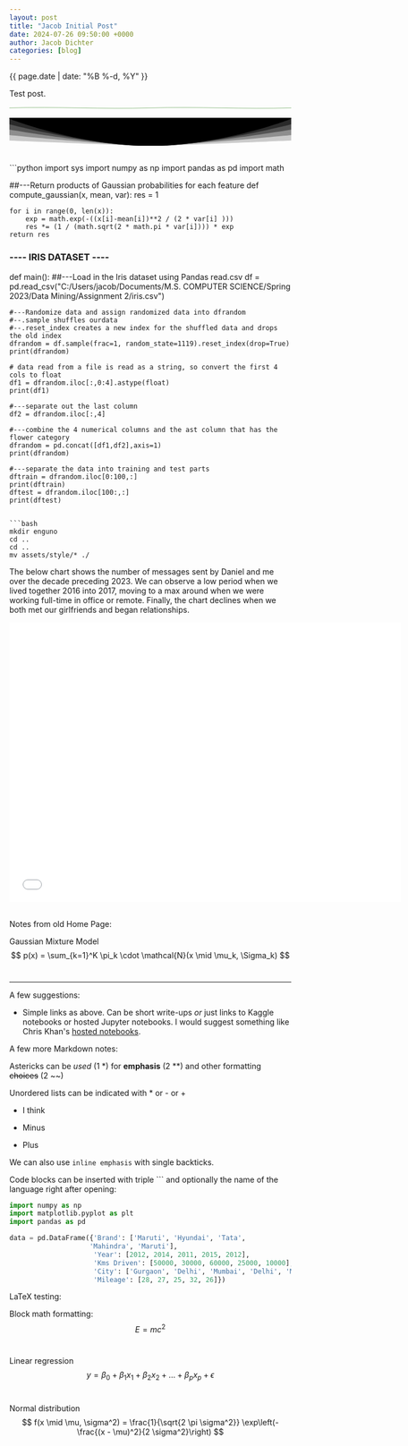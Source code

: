 ```yaml
---
layout: post
title: "Jacob Initial Post"
date: 2024-07-26 09:50:00 +0000
author: Jacob Dichter
categories: [blog]
---
```

<span class="date" style="padding-top: 0px; margin-top: 0px;">{{ page.date | date: "%B %-d, %Y" }}</span>

Test post.
<div class="vine-divider">
  <svg width="100%" height="16px" viewBox="0 0 1200 16">
    <path 
      d="M0,8 C200,2 400,14 600,8 C800,2 1000,14 1200,8" 
      stroke="#5A9C4A" 
      fill="none" 
      stroke-width="1.5"
      stroke-linecap="round"
    />
  </svg>
</div>

<svg xmlns="http://www.w3.org/2000/svg" viewBox="0 0 1000 100"><g fill="#000"><path d="M0 0h1000v4H0z"></path><path d="M0 0h1000v80.8S550 100 500 100 0 80.8 0 80.8V0Z" opacity=".2"></path><path d="M0 0h1000v61.6S600 100 500 100 0 61.6 0 61.6V0Z" opacity=".3"></path><path d="M0 0h1000v42.4S650 100 500 100 0 42.4 0 42.4V0Z" opacity=".4"></path><path d="M0 0h1000v23.2S700 100 500 100 0 23.2 0 23.2V0Z" opacity=".5"></path><path d="M0 0v4s250 96 500 96 500-96 500-96V0H0Z"></path></g></svg>

<br>
```python
import sys
import numpy as np
import pandas as pd
import math

##---Return products of Gaussian probabilities for each feature
def compute_gaussian(x, mean, var):
    res = 1

    for i in range(0, len(x)):
        exp = math.exp(-((x[i]-mean[i])**2 / (2 * var[i] )))
        res *= (1 / (math.sqrt(2 * math.pi * var[i]))) * exp
    return res

### ---- IRIS DATASET ---- ###

def main(): 
    ##---Load in the Iris dataset using Pandas read.csv
    df = pd.read_csv("C:/Users/jacob/Documents/M.S. COMPUTER SCIENCE/Spring 2023/Data Mining/Assignment 2/iris.csv") 
    
    #---Randomize data and assign randomized data into dfrandom
    #--.sample shuffles ourdata
    #--.reset_index creates a new index for the shuffled data and drops the old index
    dfrandom = df.sample(frac=1, random_state=1119).reset_index(drop=True) 
    print(dfrandom)

    # data read from a file is read as a string, so convert the first 4 cols to float 
    df1 = dfrandom.iloc[:,0:4].astype(float) 
    print(df1)

    #---separate out the last column 
    df2 = dfrandom.iloc[:,4] 
   
    #---combine the 4 numerical columns and the ast column that has the flower category 
    dfrandom = pd.concat([df1,df2],axis=1) 
    print(dfrandom) 
    
    #---separate the data into training and test parts 
    dftrain = dfrandom.iloc[0:100,:] 
    print(dftrain) 
    dftest = dfrandom.iloc[100:,:] 
    print(dftest)
```

```bash
mkdir enguno
cd ..
cd ..
mv assets/style/* ./
```

The below chart shows the number of messages sent by Daniel and me over the decade preceding 2023. We can observe a low period when we lived together 2016 into 2017, moving to a max around when we were working full-time in office or remote. Finally, the chart declines when we both met our girlfriends and began relationships.

<div style="text-align: center;">
<iframe src="/assets/dj_chart.html" width="700" height="500" frameborder="0"></iframe>
</div>
<br>

Notes from old Home Page:

Gaussian Mixture Model
$$
p(x) = \sum_{k=1}^K \pi_k \cdot \mathcal{N}(x \mid \mu_k, \Sigma_k)
$$<br>

_________

A few suggestions: 
- Simple links as above. Can be short write-ups *or* just links to Kaggle notebooks or hosted Jupyter notebooks. I would suggest something like Chris Khan's [hosted notebooks](https://chriskhanhtran.github.io/minimal-portfolio/projects/ames-house-price.html).


A few more Markdown notes:

Astericks can be *used* (1 *) for **emphasis** (2 **) and other formatting ~~choices~~ (2 ~~)

Unordered lists can be indicated with * or - or +

* I think
- Minus
+ Plus

We can also use `inline emphasis` with single backticks.

Code blocks can be inserted with triple ``` and optionally the name of the language right after opening:

```python
import numpy as np
import matplotlib.pyplot as plt
import pandas as pd

data = pd.DataFrame({'Brand': ['Maruti', 'Hyundai', 'Tata',
                    'Mahindra', 'Maruti'],
                     'Year': [2012, 2014, 2011, 2015, 2012],
                     'Kms Driven': [50000, 30000, 60000, 25000, 10000],
                     'City': ['Gurgaon', 'Delhi', 'Mumbai', 'Delhi', 'Mumbai'],
                     'Mileage': [28, 27, 25, 32, 26]})
```
<div class="content-line"></div>

LaTeX testing:

Block math formatting:
$$
E = mc^2
$$<br>

Linear regression
$$
y = \beta_0 + \beta_1 x_1 + \beta_2 x_2 + \dots + \beta_p x_p + \epsilon
$$<br>

Normal distribution
$$
f(x \mid \mu, \sigma^2) = \frac{1}{\sqrt{2 \pi \sigma^2}} \exp\left(-\frac{(x - \mu)^2}{2 \sigma^2}\right)
$$<br>

